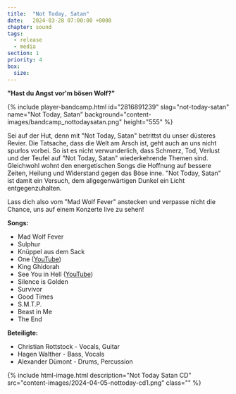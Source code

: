 ```yaml
---
title:  "Not Today, Satan"
date:   2024-03-28 07:00:00 +0000
chapter: sound
tags:
  - release
  - media
section: 1
priority: 4
box:
  size:
---
```


**"Hast du Angst vor'm bösen Wolf?"**

{% include player-bandcamp.html
  id="2816891239"
  slag="not-today-satan"
  name="Not Today, Satan"
  background="content-images/bandcamp_nottodaysatan.png"
  height="555" %}

Sei auf der Hut, denn mit "Not Today, Satan" betrittst du unser düsteres Revier.
Die Tatsache, dass die Welt am Arsch ist, geht auch an uns nicht spurlos vorbei.
So ist es nicht verwunderlich, dass Schmerz, Tod, Verlust und der Teufel auf "Not Today, Satan"
wiederkehrende Themen sind. Gleichwohl wohnt den energetischen Songs die Hoffnung auf
bessere Zeiten, Heilung und Widerstand gegen das Böse inne. "Not Today, Satan" ist damit
ein Versuch, dem allgegenwärtigen Dunkel ein Licht entgegenzuhalten.

Lass dich also vom "Mad Wolf Fever" anstecken und verpasse nicht die Chance, uns auf einem Konzerte live zu sehen!

**Songs:**
* Mad Wolf Fever
* Sulphur
* Knüppel aus dem Sack
* One ([YouTube](https://www.youtube.com/watch?v=Cqh06XmHz1Q))
* King Ghidorah
* See You in Hell ([YouTube](https://www.youtube.com/watch?v=b1qdCFm_G5A))
* Silence is Golden
* Survivor
* Good Times
* S.M.T.P.
* Beast in Me
* The End

**Beteiligte:**
* Christian Rottstock - Vocals, Guitar
* Hagen Walther - Bass, Vocals
* Alexander Dümont - Drums, Percussion

{% include html-image.html
  description="Not Today Satan CD"
  src="content-images/2024-04-05-nottoday-cd1.png"
  class="" %}
